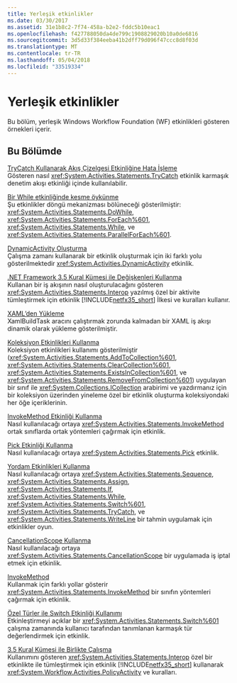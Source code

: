 ```yaml
---
title: Yerleşik etkinlikler
ms.date: 03/30/2017
ms.assetid: 31e1b8c2-7f74-458a-b2e2-fddc5b10eac1
ms.openlocfilehash: f427788050da4de799c1908829020b10a0de6816
ms.sourcegitcommit: 3d5d33f384eeba41b2dff79d096f47ccc8d8f03d
ms.translationtype: MT
ms.contentlocale: tr-TR
ms.lasthandoff: 05/04/2018
ms.locfileid: "33519334"
---
```

# <a name="built-in-activities"></a>Yerleşik etkinlikler
Bu bölüm, yerleşik Windows Workflow Foundation (WF) etkinlikleri gösteren örnekleri içerir.  
  
## <a name="in-this-section"></a>Bu Bölümde  
 [TryCatch Kullanarak Akış Çizelgesi Etkinliğine Hata İşleme](../../../../docs/framework/windows-workflow-foundation/samples/fault-handling-in-a-flowchart-activity-using-trycatch.md)  
 Gösteren nasıl <xref:System.Activities.Statements.TryCatch> etkinlik karmaşık denetim akışı etkinliği içinde kullanılabilir.  
  
 [Bir While etkinliğinde kesme öykünme](../../../../docs/framework/windows-workflow-foundation/samples/emulating-breaking-in-a-while-activity.md)  
 Şu etkinlikler döngü mekanizması bölüneceği gösterilmiştir: <xref:System.Activities.Statements.DoWhile>, <xref:System.Activities.Statements.ForEach%601>, <xref:System.Activities.Statements.While>, ve <xref:System.Activities.Statements.ParallelForEach%601>.  
  
 [DynamicActivity Oluşturma](../../../../docs/framework/windows-workflow-foundation/samples/dynamicactivity-creation.md)  
 Çalışma zamanı kullanarak bir etkinlik oluşturmak için iki farklı yolu gösterilmektedir <xref:System.Activities.DynamicActivity> etkinlik.  
  
 [.NET Framework 3.5 Kural Kümesi ile Değişkenleri Kullanma](../../../../docs/framework/windows-workflow-foundation/samples/using-variables-with-dotnet-ruleset.md)  
 Kullanan bir iş akışının nasıl oluşturulacağını gösteren <xref:System.Activities.Statements.Interop> yazılmış özel bir aktivite tümleştirmek için etkinlik [!INCLUDE[netfx35_short](../../../../includes/netfx35-short-md.md)] İlkesi ve kuralları kullanır.  
  
 [XAML’den Yükleme](../../../../docs/framework/windows-workflow-foundation/samples/load-from-xaml.md)  
 XamlBuildTask aracını çalıştırmak zorunda kalmadan bir XAML iş akışı dinamik olarak yükleme gösterilmiştir.  
  
 [Koleksiyon Etkinlikleri Kullanma](../../../../docs/framework/windows-workflow-foundation/samples/using-collection-activities.md)  
 Koleksiyon etkinlikleri kullanımı gösterilmiştir (<xref:System.Activities.Statements.AddToCollection%601>, <xref:System.Activities.Statements.ClearCollection%601>, <xref:System.Activities.Statements.ExistsInCollection%601>, ve <xref:System.Activities.Statements.RemoveFromCollection%601>) uygulayan bir sınıf ile <xref:System.Collections.ICollection> arabirimi ve yazdırmanız için bir koleksiyon üzerinden yineleme özel bir etkinlik oluşturma koleksiyondaki her öğe içeriklerinin.  
  
 [InvokeMethod Etkinliği Kullanma](../../../../docs/framework/windows-workflow-foundation/samples/using-the-invokemethod-activity.md)  
 Nasıl kullanılacağı ortaya <xref:System.Activities.Statements.InvokeMethod> ortak sınıflarda ortak yöntemleri çağırmak için etkinlik.  
  
 [Pick Etkinliği Kullanma](../../../../docs/framework/windows-workflow-foundation/samples/using-the-pick-activity.md)  
 Nasıl kullanılacağı ortaya <xref:System.Activities.Statements.Pick> etkinlik.  
  
 [Yordam Etkinlikleri Kullanma](../../../../docs/framework/windows-workflow-foundation/samples/using-procedural-activities.md)  
 Nasıl kullanılacağı ortaya <xref:System.Activities.Statements.Sequence>, <xref:System.Activities.Statements.Assign>, <xref:System.Activities.Statements.If>, <xref:System.Activities.Statements.While>, <xref:System.Activities.Statements.Switch%601>, <xref:System.Activities.Statements.TryCatch>, ve <xref:System.Activities.Statements.WriteLine> bir tahmin uygulamak için etkinlikler oyun.  
  
 [CancellationScope Kullanma](../../../../docs/framework/windows-workflow-foundation/samples/using-cancellationscope.md)  
 Nasıl kullanılacağı ortaya <xref:System.Activities.Statements.CancellationScope> bir uygulamada iş iptal etmek için etkinlik.  
  
 [InvokeMethod](../../../../docs/framework/windows-workflow-foundation/samples/invokemethod.md)  
 Kullanmak için farklı yollar gösterir <xref:System.Activities.Statements.InvokeMethod> bir sınıfın yöntemleri çağırmak için etkinlik.  
  
 [Özel Türler ile Switch Etkinliği Kullanımı](../../../../docs/framework/windows-workflow-foundation/samples/usage-of-the-switch-activity-with-custom-types.md)  
 Etkinleştirmeyi açıklar bir <xref:System.Activities.Statements.Switch%601> çalışma zamanında kullanıcı tarafından tanımlanan karmaşık tür değerlendirmek için etkinlik.  
  
 [3.5 Kural Kümesi ile Birlikte Çalışma](../../../../docs/framework/windows-workflow-foundation/samples/interop-with-3-5-rule-set.md)  
 Kullanımını gösteren <xref:System.Activities.Statements.Interop> özel bir etkinlikte ile tümleştirmek için etkinlik [!INCLUDE[netfx35_short](../../../../includes/netfx35-short-md.md)] kullanarak <xref:System.Workflow.Activities.PolicyActivity> ve kuralları.
